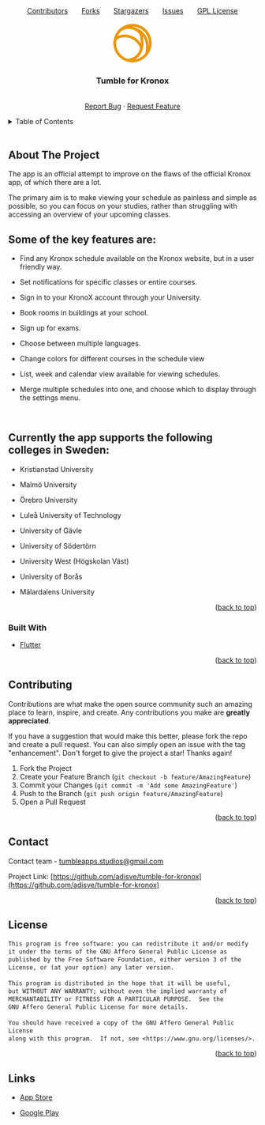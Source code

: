 <div id="top"></div>
<!--
*** Thanks for checking out the Best-README-Template. If you have a suggestion
*** that would make this better, please fork the repo and create a pull request
*** or simply open an issue with the tag "enhancement".
*** Don't forget to give the project a star!
*** Thanks again! Now go create something AMAZING! :D
-->



<!-- PROJECT SHIELDS -->
<!--
*** I'm using markdown "reference style" links for readability.
*** Reference links are enclosed in brackets [ ] instead of parentheses ( ).
*** See the bottom of this document for the declaration of the reference variables
*** for contributors-url, forks-url, etc. This is an optional, concise syntax you may use.
*** https://www.markdownguide.org/basic-syntax/#reference-style-links
-->
<div align="center"><a href=contributors-url>Contributors</a>&emsp;&emsp;<a href=https://github.com/adisve/tumble-for-kronox/network/members>Forks</a>&emsp;&emsp;<a href=stars-url>Stargazers</a>&emsp;&emsp;<a href=https://github.com/adisve/tumble-for-kronox/issues>Issues</a>&emsp;&emsp;<a href=#license>GPL License</a></div>


<!-- PROJECT LOGO -->
<br />
<div align="center">
  <a href="https://github.com/adisve/tumble-for-kronox">
    <img src="/android/app/src/main/res/drawable/res_tumble_app_logo.png" alt="Logo" width="80" height="80">
  </a>

  <h3 align="center">Tumble for Kronox</h3>

  <p align="center">
    <br />
    <a href="https://github.com/adisve/tumble-for-kronox/issues">Report Bug</a>
    ·
    <a href="https://github.com/adisve/tumble-for-kronox/issues">Request Feature</a>
  </p>
</div>



<!-- TABLE OF CONTENTS -->
<details>
  <summary>Table of Contents</summary>
  <ol>
    <li>
      <a href="#about-the-project">About The Project</a>
      <ul>
        <li><a href="#built-with">Built With</a></li>
      </ul>
    </li>
    <li><a href="#usage">Usage</a></li>
    <li><a href="#contributing">Contributing</a></li>
    <li><a href="#license">License</a></li>
    <li><a href="#contact">Contact</a></li>
    <li><a href="#acknowledgments">Acknowledgments</a></li>
    <li><a href="#links"></a>Links</li>
  </ol>
</details>

<br>

<!-- ABOUT THE PROJECT -->
## About The Project

The app is an official attempt to improve on the flaws of the official Kronox app, of which there are a lot.

The primary aim is to make viewing your schedule as painless and simple as possible, so you can focus on your studies, rather than struggling with accessing an overview of your upcoming classes.
<br>

## Some of the key features are:

* Find any Kronox schedule available on the Kronox website, but in a user friendly way.

* Set notifications for specific classes or entire courses.

* Sign in to your KronoX account through your University.

* Book rooms in buildings at your school.

* Sign up for exams.

* Choose between multiple languages.

* Change colors for different courses in the schedule view

* List, week and calendar view available for viewing schedules.

* Merge multiple schedules into one, and choose which to display through the settings menu.


<br>

## Currently the app supports the following colleges in Sweden:

* Kristianstad University

* Malmö University

* Örebro University

* Luleå University of Technology

* University of Gävle

* University of Södertörn

* University West (Högskolan Väst)

* University of Borås

* Mälardalens University

<p align="right">(<a href="#top">back to top</a>)</p>



### Built With

* [Flutter](https://flutter.dev/)

<p align="right">(<a href="#top">back to top</a>)</p>


<!-- CONTRIBUTING -->
## Contributing

Contributions are what make the open source community such an amazing place to learn, inspire, and create. Any contributions you make are **greatly appreciated**.

If you have a suggestion that would make this better, please fork the repo and create a pull request. You can also simply open an issue with the tag "enhancement".
Don't forget to give the project a star! Thanks again!

1. Fork the Project
2. Create your Feature Branch (`git checkout -b feature/AmazingFeature`)
3. Commit your Changes (`git commit -m 'Add some AmazingFeature'`)
4. Push to the Branch (`git push origin feature/AmazingFeature`)
5. Open a Pull Request

<p align="right">(<a href="#top">back to top</a>)</p>

<!-- CONTACT -->
## Contact

Contact team - [tumbleapps.studios@gmail.com](https://sites.google.com/view/tumblestudioscom/startsida?authuser=1)

Project Link: [https://github.com/adisve/tumble-for-kronox](https://github.com/adisve/tumble-for-kronox)

<p align="right">(<a href="#top">back to top</a>)</p>



<!-- MARKDOWN LINKS & IMAGES -->
<!-- https://www.markdownguide.org/basic-syntax/#reference-style-links -->

[contributors-url]: https://github.com/adisve/tumble-for-kronox/graphs/contributors
[forks-url]: https://github.com/adisve/tumble-for-kronox/network/members
[stars-url]: https://github.com/adisve/tumble-for-kronox/stargazers
[issues-url]: https://github.com/adisve/tumble-for-kronox/issues
[license-url]: https://github.com/adisve/tumble-for-kronox/blob/master/LICENSE.txt


<!-- LICENSE -->
## License

```
This program is free software: you can redistribute it and/or modify
it under the terms of the GNU Affero General Public License as
published by the Free Software Foundation, either version 3 of the
License, or (at your option) any later version.

This program is distributed in the hope that it will be useful,
but WITHOUT ANY WARRANTY; without even the implied warranty of
MERCHANTABILITY or FITNESS FOR A PARTICULAR PURPOSE.  See the
GNU Affero General Public License for more details.

You should have received a copy of the GNU Affero General Public License
along with this program.  If not, see <https://www.gnu.org/licenses/>.
```
<p align="right">(<a href="#top">back to top</a>)</p>


<!-- LINKS -->
## Links

* [App Store](https://apps.apple.com/app/tumble-for-kronox/id1617642864)

* [Google Play](https://play.google.com/store/apps/details?id=com.tumble.kronoxtoapp&gl=SE)
